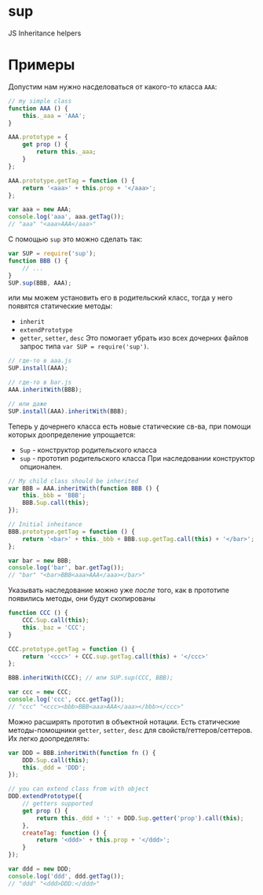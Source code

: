 sup
===

JS Inheritance helpers

Примеры
===

Допустим нам нужно насделоваться от какого-то класса `AAA`:

```javascript
// my simple class
function AAA () {
    this._aaa = 'AAA';
}

AAA.prototype = {
    get prop () {
        return this._aaa;
    }
};

AAA.prototype.getTag = function () {
    return '<aaa>' + this.prop + '</aaa>';
};

var aaa = new AAA;
console.log('aaa', aaa.getTag());
// "aaa" "<aaa>AAA</aaa>"
```

С помощью `sup` это можно сделать так:

```javascript
var SUP = require('sup');
function BBB () {
    // ...
}
SUP.sup(BBB, AAA);
```

или мы можем установить его в родительский класс, тогда у него появятся статические методы:
  * `inherit`
  * `extendPrototype`
  * `getter`, `setter`, `desc`
Это помогает убрать изо всех дочерних файлов запрос типа `var SUP = require('sup')`.

```javascript
// где-то в aaa.js
SUP.install(AAA);

// где-то в bar.js
AAA.inheritWith(BBB);

// или даже
SUP.install(AAA).inheritWith(BBB);
```


Теперь у дочернего класса есть новые статические св-ва, при помощи которых доопределение упрощается:
  * `Sup` - конструктор родительского класса
  * `sup` - прототип родительского класса
При наследовании конструктор опционален.

```javascript
// My child class should be inherited
var BBB = AAA.inheritWith(function BBB () {
    this._bbb = 'BBB';
    BBB.Sup.call(this);
});

// Initial inheitance
BBB.prototype.getTag = function () {
    return '<bar>' + this._bbb + BBB.sup.getTag.call(this) + '</bar>';
};

var bar = new BBB;
console.log('bar', bar.getTag());
// "bar" "<bar>BBB<aaa>AAA</aaa></bar>"
```



Указывать наследование можно уже *после* того, как в прототипе появились методы, они будут скопированы

```javascript
function CCC () {
    CCC.Sup.call(this);
    this._baz = 'CCC';
}

CCC.prototype.getTag = function () {
    return '<ccc>' + CCC.sup.getTag.call(this) + '</ccc>'
};

BBB.inheritWith(CCC); // или SUP.sup(ССС, BBB);

var ccc = new CCC;
console.log('ccc', ccc.getTag());
// "ccc" "<ccc><bbb>BBB<aaa>AAA</aaa></bbb></ccc>"
```


Можно расширять прототип в объектной нотации.
Есть статические методы-помощники `getter`, `setter`, `desc` для свойств/геттеров/сеттеров.
Их легко доопределять:

```javascript
var DDD = BBB.inheritWith(function fn () {
    DDD.Sup.call(this);
    this._ddd = 'DDD';
});

// you can extend class from with object
DDD.extendPrototype({
    // getters supported
    get prop () {
        return this._ddd + ':' + DDD.Sup.getter('prop').call(this);
    },
    createTag: function () {
        return '<ddd>' + this.prop + '</ddd>';
    }
});

var ddd = new DDD;
console.log('ddd', ddd.getTag());
// "ddd" "<ddd>DDD:</ddd>"
```
